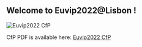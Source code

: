 ## Welcome to Euvip2022@Lisbon !

![Euvip2022 CfP](https://jascenso.github.io/euvip2022/cfp.jpg "Euvip2022 CfP")

CfP PDF is available here: [Euvip2022 CfP](https://jascenso.github.io/euvip2022/cfp.pdf)
